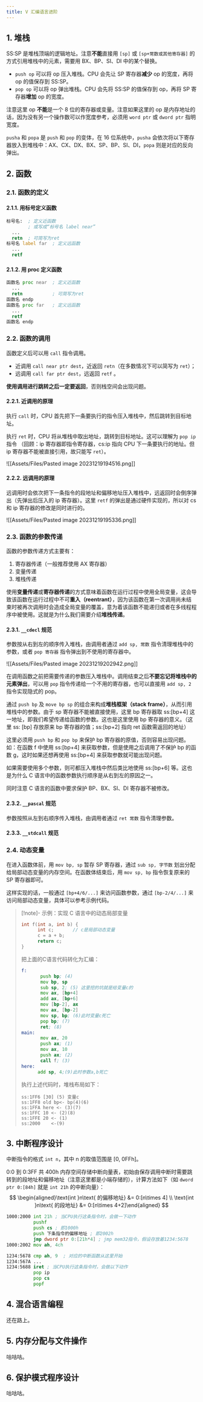 ```yaml
---
title: V 汇编语言进阶
---
```

## 1. 堆栈

SS:SP 是堆栈顶端的逻辑地址。注意**不能**直接用 `[sp]` 或 `[sp+常数或其他寄存器]` 的方式引用堆栈中的元素，需要用 BX、BP、SI、DI 中的某个替换。

- `push op` 可以将 op 压入堆栈。CPU 会先让 SP 寄存器**减少** op 的宽度，再将 op 的值保存到 SS:SP。
- `pop op` 可以将 op 弹出堆栈。CPU 会先将 SS:SP 的值保存到 op，再将 SP 寄存器**增加** op 的宽度。

注意这里 op **不能**是一个 8 位的寄存器或变量。注意如果这里的 op 是内存地址的话，因为没有另一个操作数可以作宽度参考，必须用 `word ptr` 或 `dword ptr` 指明宽度。

`pusha` 和 `popa` 是 `push` 和 `pop` 的变体，在 16 位系统中，`pusha` 会依次将以下寄存器放入到堆栈中：AX、CX、DX、BX、SP、BP、SI、DI，`popa` 则是对应的反向弹出。
## 2. 函数

### 2.1. 函数的定义

#### 2.1.1. 用标号定义函数

```asm
标号名:  ; 定义近函数
        ; 或写成“标号名 label near”
  ...
  retn  ; 可简写为ret
标号名 label far  ; 定义远函数
  ...
  retf
```

#### 2.1.2. 用 proc 定义函数

```asm
函数名 proc near  ; 定义近函数
  ...
  retn           ; 可简写为ret
函数名 endp
函数名 proc far   ; 定义远函数
  ...
  retf
函数名 endp
```

### 2.2. 函数的调用

函数定义后可以用 `call` 指令调用。

- 近调用 `call near ptr dest`，近返回 `retn`（在多数情况下可以简写为 `ret`）；  
- 远调用 `call far ptr dest`，远返回 `retf` 。

**使用调用进行跳转之后一定要返回**，否则栈空间会出现问题。

#### 2.2.1. 近调用的原理

执行 `call` 时，CPU 首先把下一条要执行的指令压入堆栈中，然后跳转到目标地址。

执行 `ret` 时，CPU 将从堆栈中取出地址，跳转到目标地址。这可以理解为 `pop ip` 指令 （回顾：ip 寄存器即指令寄存器，cs:ip 指向 CPU 下一条要执行的地址。但 ip 寄存器不能被直接引用，故只能写 `ret`）。

![[Assets/Files/Pasted image 20231219194516.png]]

#### 2.2.2. 远调用的原理

远调用时会依次把下一条指令的段地址和偏移地址压入堆栈中，远返回时会倒序弹出（先弹出后压入的 ip 寄存器）。这里 `retf` 的弹出是通过硬件实现的，所以对 cs 和 ip 寄存器的修改是同时进行的。

![[Assets/Files/Pasted image 20231219195336.png]]

### 2.3. 函数的参数传递

函数的参数传递方式主要有：

1. 寄存器传递（一般推荐使用 AX 寄存器）
2. 变量传递
3. 堆栈传递   

使用**变量传递**或**寄存器传递**的方式意味着函数在运行过程中使用全局变量，这会导致该函数在运行过程中不可**重入（reentrant）**，因为该函数在第一次调用尚未结束时被再次调用时会造成全局变量的覆盖，意为着该函数不能递归或者在多线程程序中被使用。这就是为什么我们需要介绍**堆栈传递**。

#### 2.3.1. `__cdecl` 规范

参数按从右到左的顺序传入堆栈，由调用者通过 `add sp, 常数` 指令清理堆栈中的参数，或者 `pop 寄存器` 指令弹出到不使用的寄存器中。

![[Assets/Files/Pasted image 20231219202942.png]]

在调用函数之前把需要传递的参数压入堆栈中。调用结束之后**不要忘记将堆栈中的元素弹出**，可以用 `pop` 指令传递给一个不用的寄存器，也可以直接用 `add sp, 2` 指令实现隐式的 pop。

通过 `push bp` 及 `move bp sp` 的组合来构成**堆栈框架（stack frame）**，从而引用堆栈中的参数。由于 sp 寄存器不能被直接使用，这里 bp 寄存器取 ss:[bp+4] 这一地址，即我们希望传递给函数的参数。这也是这里使用 bp 寄存器的意义。（这里 ss: [bp] 存放原来 bp 寄存器的值；ss:[bp+2] 指向 ret 函数需返回的地址）

这里必须用 `push bp` 和 `pop bp` 来保护 bp 寄存器的原值，否则容易出现问题。如：在函数 f 中使用 ss:[bp+4] 来获取参数，但是使用之后调用了不保护 bp 的函数 g，这时如果还想再使用 ss:[bp+4] 来获取参数就可能出现问题。

如果需要使用多个参数，则可都压入堆栈中然后类比地使用 ss:[bp+6] 等。这也是为什么 C 语言中的函数参数执行顺序是从右到左的原因之一。

同时注意 C 语言的函数中要求保护 BP、BX、SI、DI 寄存器不被修改。

#### 2.3.2. `__pascal` 规范

参数按照从左到右顺序传入堆栈，由调用者通过 `ret 常数` 指令清理参数。

#### 2.3.3. `__stdcall` 规范

### 2.4. 动态变量

在进入函数体前，用 `mov bp, sp` 暂存 SP 寄存器，通过 `sub sp, 字节数` 划出分配给局部动态变量的内存空间。在函数体结束后，用 `mov sp, bp` 指令恢复原来的 SP 寄存器即可。

这样实现的话，一般通过 `[bp+4/6/...]` 来访问函数参数，通过 `[bp-2/4/...]` 来访问局部动态变量，具体可以参考示例代码。

>[!note]- 示例：实现 C 语言中的动态局部变量
>
>```c
>int f(int a, int b) {
>       int c;       // c是局部动态变量
>       c = a + b;
>       return c;
>}
>```
>
>把上面的C语言代码转化为汇编：
>
>```asm
>f:
>        push bp; (4)
>        mov bp, sp
>        sub sp, 2; (5) 这里挖的坑就是给变量c的
>        mov ax, [bp+4]
>        add ax, [bp+6]
>        mov [bp-2], ax
>        mov ax, [bp-2]
>        mov sp, bp; (6)此时变量c死亡
>        pop bp; (7)
>        ret; (8)
>main:
>        mov ax, 20
>        push ax; (1)
>        mov ax, 10
>        push ax; (2)
>        call f; (3)
>here:
>    	add sp, 4;(9)此时参数a,b死亡
>```
>
>执行上述代码时，堆栈布局如下：
>
>```plain
>ss:1FF6 [30] (5) 变量c
>ss:1FF8 old bp<- bp(4)(6)
>ss:1FFA here <- (3)(7)
>ss:1FFC 10 <- (2)(8)
>ss:1FFE 20 <- (1)
>ss:2000    <-(9)
>```
>
>



## 3. 中断程序设计


中断指令的格式 `int n`，其中 n 的取值范围是 [0, 0FFh]。

0:0 到 0:3FF 共 400h 内存空间存储中断向量表，初始由保存调用中断时需要跳转到的段地址和偏移地址（注意这里都是小端存储的），计算方法如下（如 `dword ptr 0:[84h]` 就是 `int 21h` 的中断向量）：
$$
\begin{aligned}\text{int }n\text{ 的偏移地址} &= 0:[n\times 4] \\
\text{int }n\text{ 的段地址} &= 0:[n\times 4+2]\end{aligned}
$$

```asm
1000:2000 int 21h ; 当CPU执行这条指令时，会做一下动作
          pushf
          push cs ; 即1000h
          push 下条指令的偏移地址 ; 即2002h
          jmp dword ptr 0:[21h*4] ; jmp mem32指令，假设存放着1234:5678
1000:2002 mov ah, 4ch

1234:5678 cmp ah, 9  ; 对应的中断函数从这里开始
1234:567A ...
1234:5688 iret ; 当CPU执行这条指令时，会做以下动作
          pop ip
          pop cs
          popf
```



## 4. 混合语言编程

还在路上。

## 5. 内存分配与文件操作

咕咕咕。

## 6. 保护模式程序设计

咕咕咕。
